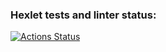### Hexlet tests and linter status:
[![Actions Status](https://github.com/ScreamStarIT/frontend-project-lvl3/workflows/hexlet-check/badge.svg)](https://github.com/ScreamStarIT/frontend-project-lvl3/actions)
